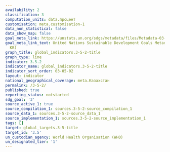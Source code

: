 ```yaml
---
availability: 2
classification: 3
computation_units: data.процент
customisation: meta.customisation-1
data_non_statistical: false
data_show_map: false
goal_meta_link: https://unstats.un.org/sdgs/metadata/files/Metadata-03-05-02.pdf
goal_meta_link_text: United Nations Sustainable Development Goals Metadata (PDF 214
  KB)
graph_title: global_indicators.3-5-2-title
graph_type: line
indicator: 3.5.2
indicator_name: global_indicators.3-5-2-title
indicator_sort_order: 03-05-02
layout: indicator
national_geographical_coverage: meta.Казахстан
permalink: /3-5-2/
published: true
reporting_status: notstarted
sdg_goal: '3'
source_active_1: true
source_compilation_1: sources.3-5-2-source_compilation_1
source_data_1: sources.3-5-2-source_data_1
source_implementation_1: sources.3-5-2-source_implementation_1
tags: []
target: global_targets.3-5-title
target_id: '3.5'
un_custodian_agency: World Health Organisation (WHO)
un_designated_tier: '1'
---
```

